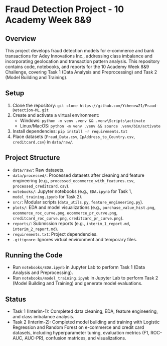 # Fraud Detection Project - 10 Academy Week 8&9

## Overview
This project develops fraud detection models for e-commerce and bank transactions for Adey Innovations Inc., addressing class imbalance and incorporating geolocation and transaction pattern analysis. This repository contains code, notebooks, and reports for the 10 Academy Week 8&9 Challenge, covering Task 1 (Data Analysis and Preprocessing) and Task 2 (Model Building and Training).

## Setup
1. Clone the repository: `git clone https://github.com/Yihenew21/Fraud-Detection-ML.git`
2. Create and activate a virtual environment:
   - Windows: `python -m venv .venv && .venv\Scripts\activate`
   - Linux/MacOS: `python -m venv .venv && source .venv/bin/activate`
3. Install dependencies: `pip install -r requirements.txt`
4. Place datasets (`Fraud_Data.csv`, `IpAddress_to_Country.csv`, `creditcard.csv`) in `data/raw/`.

## Project Structure
- `data/raw/`: Raw datasets.
- `data/processed/`: Processed datasets after cleaning and feature engineering (e.g., `processed_ecommerce_with_features.csv`, `processed_creditcard.csv`).
- `notebooks/`: Jupyter notebooks (e.g., `EDA.ipynb` for Task 1, `model_training.ipynb` for Task 2).
- `src/`: Modular scripts (`data_utils.py`, `feature_engineering.py`).
- `plots/`: EDA and model visualizations (e.g., `purchase_value_hist.png`, `ecommerce_roc_curve.png`, `ecommerce_pr_curve.png`, `creditcard_roc_curve.png`, `creditcard_pr_curve.png`).
- `reports/`: Submission reports (e.g., `interim_1_report.md`, `interim_2_report.md`).
- `requirements.txt`: Project dependencies.
- `.gitignore`: Ignores virtual environment and temporary files.

## Running the Code
- Run `notebooks/EDA.ipynb` in Jupyter Lab to perform Task 1 (Data Analysis and Preprocessing).
- Run `notebooks/model_training.ipynb` in Jupyter Lab to perform Task 2 (Model Building and Training) and generate model evaluations.

## Status
- Task 1 (Interim-1): Completed data cleaning, EDA, feature engineering, and class imbalance analysis.
- Task 2 (Interim-2): Completed model building and training with Logistic Regression and Random Forest on e-commerce and credit card datasets, including hyperparameter tuning, evaluation metrics (F1, ROC-AUC, AUC-PR), confusion matrices, and visualizations.